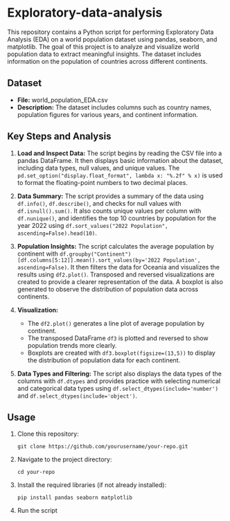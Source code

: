 # Exploratory-data-analysis

This repository contains a Python script for performing Exploratory Data Analysis (EDA) on a world population dataset using pandas, seaborn, and matplotlib. The goal of this project is to analyze and visualize world population data to extract meaningful insights. The dataset includes information on the population of countries across different continents.

## Dataset

- **File:** world_population_EDA.csv
- **Description:** The dataset includes columns such as country names, population figures for various years, and continent information.

## Key Steps and Analysis

1. **Load and Inspect Data:**
   The script begins by reading the CSV file into a pandas DataFrame. It then displays basic information about the dataset, including data types, null values, and unique values. The `pd.set_option("display.float_format", lambda x: "%.2f" % x)` is used to format the floating-point numbers to two decimal places.

2. **Data Summary:**
   The script provides a summary of the data using `df.info()`, `df.describe()`, and checks for null values with `df.isnull().sum()`. It also counts unique values per column with `df.nunique()`, and identifies the top 10 countries by population for the year 2022 using `df.sort_values("2022 Population", ascending=False).head(10)`.

3. **Population Insights:**
   The script calculates the average population by continent with `df.groupby("Continent")[df.columns[5:12]].mean().sort_values(by='2022 Population', ascending=False)`. It then filters the data for Oceania and visualizes the results using `df2.plot()`. Transposed and reversed visualizations are created to provide a clearer representation of the data. A boxplot is also generated to observe the distribution of population data across continents.

4. **Visualization:**
   - The `df2.plot()` generates a line plot of average population by continent.
   - The transposed DataFrame `df3` is plotted and reversed to show population trends more clearly.
   - Boxplots are created with `df3.boxplot(figsize=(13,5))` to display the distribution of population data for each continent.

5. **Data Types and Filtering:**
   The script also displays the data types of the columns with `df.dtypes` and provides practice with selecting numerical and categorical data types using `df.select_dtypes(include='number')` and `df.select_dtypes(include='object')`.

## Usage

1. Clone this repository:

   ```
   git clone https://github.com/yourusername/your-repo.git
   ```

2. Navigate to the project directory:

   ```
   cd your-repo
   ```

3. Install the required libraries (if not already installed):

   ```
   pip install pandas seaborn matplotlib
   ```

4. Run the script
